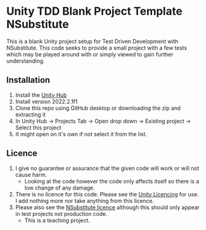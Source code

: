 # Unity TDD Blank Project Template NSubstitute
This is a blank Unity project setup for Test Driven Development with NSubstitute.
This code seeks to provide a small project with a few tests which may be played around with or simply viewed to gain further understanding.
## Installation
1. Install the [Unity Hub](https://unity.com/download)
2. Install version 2022.2.1f1
3. Clone this repo using GitHub desktop or downloading the zip and extracting it
4. In Unity Hub -> Projects Tab -> Open drop down -> Existing project -> Select this project
5. It might open on it's own if not select it from the list.
## Licence
1. I give no guarantee or assurance that the given code will work or will not cause harm.
   * Looking at the code however the code only affects itself so there is a low change of any damage.
2. There is no licence for this code. Please see the [Unity Licencing](https://store.unity.com/compare-plans) for use. I add nothing more nor take anything from this licence.
3. Please also see the [NSubstitute licence](https://github.com/nsubstitute/NSubstitute/blob/main/LICENSE.txt) although this should only appear in test projects not production code.
   * This is a teaching project.
